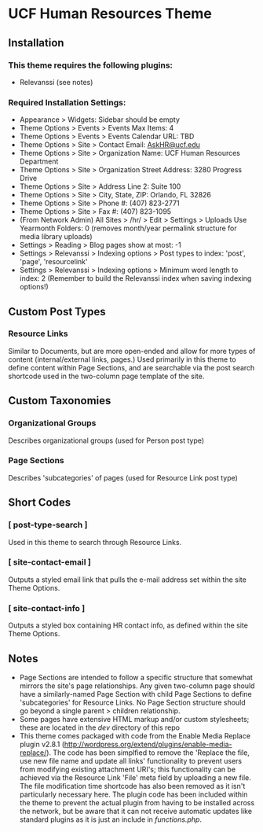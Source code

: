 # UCF Human Resources Theme

## Installation

### This theme requires the following plugins:
* Relevanssi
(see notes)

### Required Installation Settings:
* Appearance > Widgets: 							  Sidebar should be empty
* Theme Options > Events > Events Max Items:          4
* Theme Options > Events > Events Calendar URL:       TBD
* Theme Options > Site > Contact Email:               AskHR@ucf.edu
* Theme Options > Site > Organization Name:           UCF Human Resources Department
* Theme Options > Site > Organization Street Address: 3280 Progress Drive
* Theme Options > Site > Address Line 2:              Suite 100
* Theme Options > Site > City, State, ZIP:            Orlando, FL 32826
* Theme Options > Site > Phone #:                     (407) 823-2771
* Theme Options > Site > Fax #:                       (407) 823-1095
* (From Network Admin) All Sites > /hr/ > Edit > Settings > Uploads Use Yearmonth Folders: 0 (removes month/year permalink structure for media library uploads)
* Settings > Reading > Blog pages show at most: 	  -1
* Settings > Relevanssi > Indexing options > Post types to index: 'post', 'page', 'resourcelink'
* Settings > Relevanssi > Indexing options > Minimum word length to index: 2
(Remember to build the Relevanssi index when saving indexing options!)

## Custom Post Types

### Resource Links
Similar to Documents, but are more open-ended and allow for more types of content (internal/external links, pages.)  Used primarily in this theme to define content within Page Sections, and are searchable via the post search shortcode used in the two-column page template of the site.

## Custom Taxonomies

### Organizational Groups
Describes organizational groups (used for Person post type)

### Page Sections
Describes 'subcategories' of pages (used for Resource Link post type)

## Short Codes

### [ post-type-search ]
Used in this theme to search through Resource Links.

### [ site-contact-email ]
Outputs a styled email link that pulls the e-mail address set within the site Theme Options.

### [ site-contact-info ]
Outputs a styled box containing HR contact info, as defined within the site Theme Options.

## Notes

* Page Sections are intended to follow a specific structure that somewhat mirrors the site's page relationships.  Any given two-column page should have a similarly-named Page Section with child Page Sections to define 'subcategories' for Resource Links.  No Page Section structure should go beyond a single parent > children relationship.
* Some pages have extensive HTML markup and/or custom stylesheets; these are located in the *dev* directory of this repo
* This theme comes packaged with code from the Enable Media Replace plugin v2.8.1 (http://wordpress.org/extend/plugins/enable-media-replace/).  The code has been simplfied to remove the 'Replace the file, use new file name and update all links' functionality to prevent users from modifying existing attachment URI's; this functionality can be achieved via the Resource Link 'File' meta field by uploading a new file.  The file modification time shortcode has also been removed as it isn't particularly necessary here.  The plugin code has been included within the theme to prevent the actual plugin from having to be installed across the network, but be aware that it can not receive automatic updates like standard plugins as it is just an include in *functions.php*.